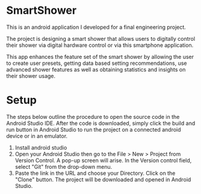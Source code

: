 # SmartShower

This is an android application I developed for a final engineering project. 

The project is designing a smart shower that allows users to digitally control their shower via digital hardware control or via this smartphone application. 

This app enhances the feature set of the smart shower by allowing the user to create user presets, getting data based setting recommendations, use advanced shower features as well as obtaining statistics and insights on their shower usage. 

# Setup
The steps below outline the procedure to open the source code in the Android Studio IDE. After the code is downloaded, simply click the build and run button in Android Studio to run the project on a connected android device or in an emulator.

1. Install android studio
2. Open your Android Studio then go to the File > New > Project from Version Control. A pop-up screen will arise. In the Version control field, select "Git" from the drop-down menu.
4. Paste the link in the URL and choose your Directory. Click on the "Clone" button. The project will be downloaded and opened in Android Studio.
